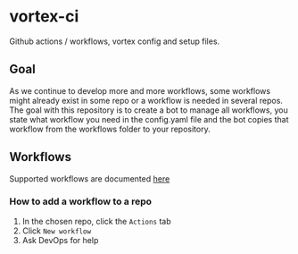 # vortex-ci
Github actions / workflows, vortex config and setup files.

## Goal
As we continue to develop more and more workflows, some workflows might already exist in some repo or a workflow is needed in several repos. The goal with this repository is to create a bot to manage all workflows, you state what workflow you need in the config.yaml file and the bot copies that workflow from the workflows folder to your repository.

## Workflows
Supported workflows are documented [here](./.github/workflows/README.md)

### How to add a workflow to a repo
1. In the chosen repo, click the `Actions` tab
2. Click `New workflow`
3. Ask DevOps for help
